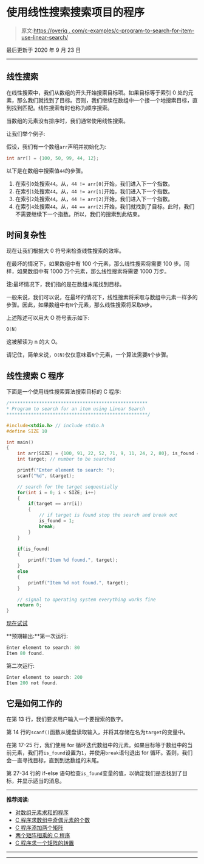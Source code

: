 # 使用线性搜索搜索项目的程序

> 原文:[https://overiq . com/c-examples/c-program-to-search-for-item-use-linear-search/](https://overiq.com/c-examples/c-program-to-search-for-an-item-using-linear-search/)

最后更新于 2020 年 9 月 23 日

* * *

## 线性搜索

在线性搜索中，我们从数组的开头开始搜索目标项。如果目标等于索引 0 处的元素，那么我们就找到了目标。否则，我们继续在数组中一个接一个地搜索目标，直到找到匹配。线性搜索有时也称为顺序搜索。

当数组的元素没有排序时，我们通常使用线性搜索。

让我们举个例子:

假设，我们有一个数组`arr`声明并初始化为:

```c
int arr[] = {100, 50, 99, 44, 12};

```

以下是在数组中搜索值`44`的步骤。

1.  在索引`0`处搜索`44`。从，`44 != arr[0]`开始，我们进入下一个指数。
2.  在索引`1`处搜索`44`。从，`44 != arr[1]`开始，我们进入下一个指数。
3.  在索引`2`处搜索`44`。从，`44 != arr[2]`开始，我们进入下一个指数。
4.  在索引`4`处搜索`44`。从，`44 == arr[2]`开始，我们就找到了目标。此时，我们不需要继续下一个指数。所以，我们的搜索到此结束。

## 时间复杂性

现在让我们根据大 0 符号来检查线性搜索的效率。

在最坏的情况下，如果数组中有 100 个元素，那么线性搜索将需要 100 步。同样，如果数组中有 1000 万个元素，那么线性搜索将需要 1000 万步。

**注**:最坏情况下，我们指的是在数组末尾找到目标。

一般来说，我们可以说，在最坏的情况下，线性搜索将采取与数组中元素一样多的步骤。因此，如果数组中有`N`个元素，那么线性搜索将采取`N`步。

上述陈述可以用大 O 符号表示如下:

```c
O(N)

```

这被解读为 n 的大 O。

请记住，简单来说，`O(N)`仅仅意味着`N`个元素，一个算法需要`N`个步骤。

## 线性搜索 C 程序

下面是一个使用线性搜索算法搜索目标的 C 程序:

```c
/***************************************************
* Program to search for an item using Linear Search 
****************************************************/

#include<stdio.h> // include stdio.h
#define SIZE 10

int main()
{
    int arr[SIZE] = {100, 91, 22, 52, 71, 9, 11, 24, 2, 80}, is_found = 0;
    int target; // number to be searched

    printf("Enter element to search: ");
    scanf("%d", &target);

    // search for the target sequentially
    for(int i = 0; i < SIZE; i++)
    {
        if(target == arr[i])
        {
            // if target is found stop the search and break out
            is_found = 1;
            break;
        }
    }

    if(is_found)
    {
        printf("Item %d found.", target);
    }
    else
    {
        printf("Item %d not found.", target);
    }

    // signal to operating system everything works fine
    return 0;
}

```

[现在试试](https://overiq.com/c-online-compiler/X5l/)

**预期输出:**第一次运行:

```c
Enter element to search: 80
Item 80 found.

```

第二次运行:

```c
Enter element to search: 200 
Item 200 not found.

```

## 它是如何工作的

在第 13 行，我们要求用户输入一个要搜索的数字。

第 14 行的`scanf()`函数从键盘读取输入，并将其存储在名为`target`的变量中。

在第 17-25 行，我们使用 for 循环迭代数组中的元素。如果目标等于数组中的当前元素，我们将`is_found`设置为`1`，并使用`break`语句退出 for 循环。否则，我们会一直寻找目标，直到到达数组的末尾。

第 27-34 行的 if-else 语句检查`is_found`变量的值，以确定我们是否找到了目标，并显示适当的消息。

* * *

**推荐阅读:**

*   [对数组元素求和的程序](/c-examples/c-program-to-sum-the-elements-of-an-array/)
*   [C 程序求数组中奇偶元素的个数](/c-examples/c-program-to-find-the-count-of-even-and-odd-elements-in-the-array/)
*   [C 程序添加两个矩阵](/c-examples/c-program-to-add-two-matrices/)
*   [两个矩阵相乘的 C 程序](/c-examples/c-program-to-multiply-two-matrices/)
*   [C 程序求一个矩阵的转置](/c-examples/c-program-to-find-the-transpose-of-a-matrix/)

* * *

* * *
